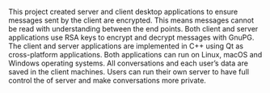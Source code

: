 This project created server and client desktop applications to ensure messages sent by the client are encrypted. This means messages cannot be read with understanding between the end points. Both client and server applications use RSA keys to encrypt and decrypt messages with GnuPG. The client and server applications are implemented in C++ using Qt as cross-platform applications. Both applications can run on Linux, macOS and Windows operating systems. All conversations and each user’s data are saved in the client machines. Users can run their own server to have full control the of server and make conversations more private.

